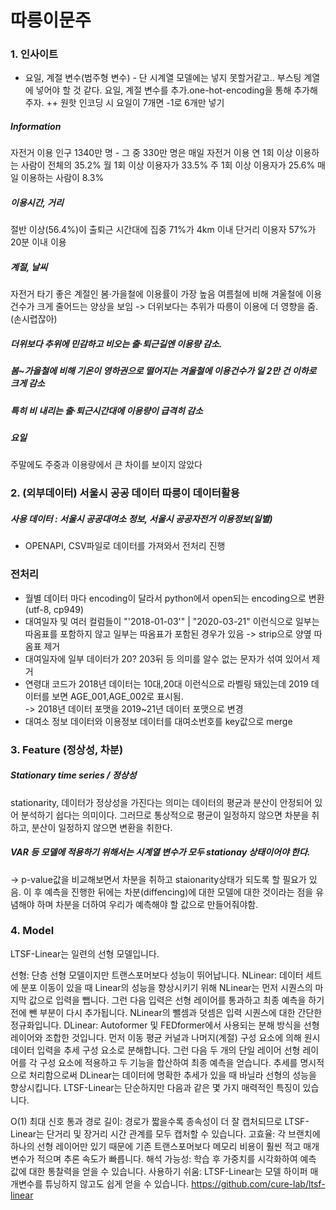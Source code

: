 # 따릉이문주

### 1. 인사이트
- 요일, 계절 변수(범주형 변수) - 단 시계열 모델에는 넣지 못할거같고.. 부스팅 계열에 넣어야 할 것 같다.
요일, 계절 변수를 추가.one-hot-encoding을 통해 추가해주자. ++ 원핫 인코딩 시 요일이 7개면 -1로 6개만 넣기

##### Information
자전거 이용 인구 1340만 명 - 그 중 330만 명은 매일 자전거 이용
연 1회 이상 이용하는 사람이 전체의 35.2%
월 1회 이상 이용자가 33.5%
주 1회 이상 이용자가 25.6%
매일 이용하는 사람이 8.3%

##### 이용시간, 거리
절반 이상(56.4%)이 출퇴근 시간대에 집중
71%가 4km 이내 단거리 이용자
57%가 20분 이내 이용

##### 계절, 날씨
자전거 타기 좋은 계절인 봄‧가을철에 이용률이 가장 높음
여름철에 비해 겨울철에 이용건수가 크게 줄어드는 양상을 보임 -> 더위보다는 추위가 따릉이 이용에 더 영향을 줌.(손시렵잖아)

##### 더위보다 추위에 민감하고 비오는 출‧퇴근길엔 이용량 감소. 
##### 봄~가을철에 비해 기온이 영하권으로 떨어지는 겨울철에 이용건수가 일 2만 건 이하로 크게 감소
##### 특히 비 내리는 출‧퇴근시간대에 이용량이 급격히 감소

##### 요일
주말에도 주중과 이용량에서 큰 차이를 보이지 않았다

### 2. (외부데이터) 서울시 공공 데이터 따릉이 데이터활용

##### 사용 데이터 : 서울시 공공대여소 정보, 서울시 공공자전거 이용정보(일별)
- OPENAPI, CSV파일로 데이터를 가져와서 전처리 진행

### 전처리
- 월별 데이터 마다 encoding이 달라서 python에서 open되는 encoding으로 변환 (utf-8, cp949)
- 대여일자 및 여러 컬럼들이 "'2018-01-03'" | "2020-03-21" 이런식으로 일부는 따옴표를 포함하지 않고 일부는 따옴표가 포함된 경우가 있음 
-> strip으로 양옆 따옴표 제거
- 대여일자에 일부 데이터가 20? 203뒤 등 의미를 알수 없는 문자가 섞여 있어서 제거
- 연령대 코드가 2018년 데이터는 10대,20대 이런식으로 라벨링 돼있는데 2019 데이터를 보면 AGE_001,AGE_002로 표시됨. </br>
-> 2018년 데이터 포맷을 2019~21년 데이터 포맷으로 변경
- 대여소 정보 데이터와 이용정보 데이터를 대여소번호를 key값으로 merge

### 3. Feature (정상성, 차분)
##### Stationary time series / 정상성
stationarity, 데이터가 정상성을 가진다는 의미는 데이터의 평균과 분산이 안정되어 있어 분석하기 쉽다는 의미이다. 그러므로 통상적으로 평균이 일정하지 않으면 차분을 취하고, 분산이 일정하지 않으면 변환을 취한다.
##### VAR 등 모델에 적용하기 위해서는 시계열 변수가 모두 stationay 상태이어야 한다. 
-> p-value값을 비교해보면서 차분을 취하고 staionarity상태가 되도록 할 필요가 있음. 이 후 예측을 진행한 뒤에는 차분(diffencing)에 대한 모델에 대한 것이라는 점을 유념해야 하며 차분을 더하여 우리가 예측해야 할 값으로 만들어줘야함.


### 4. Model
LTSF-Linear는 일련의 선형 모델입니다.

선형: 단층 선형 모델이지만 트랜스포머보다 성능이 뛰어납니다.
NLinear: 데이터 세트에 분포 이동이 있을 때 Linear의 성능을 향상시키기 위해 NLinear는 먼저 시퀀스의 마지막 값으로 입력을 뺍니다. 그런 다음 입력은 선형 레이어를 통과하고 최종 예측을 하기 전에 뺀 부분이 다시 추가됩니다. NLinear의 뺄셈과 덧셈은 입력 시퀀스에 대한 간단한 정규화입니다.
DLinear: Autoformer 및 FEDformer에서 사용되는 분해 방식을 선형 레이어와 조합한 것입니다. 먼저 이동 평균 커널과 나머지(계절) 구성 요소에 의해 원시 데이터 입력을 추세 구성 요소로 분해합니다. 그런 다음 두 개의 단일 레이어 선형 레이어를 각 구성 요소에 적용하고 두 기능을 합산하여 최종 예측을 얻습니다. 추세를 명시적으로 처리함으로써 DLinear는 데이터에 명확한 추세가 있을 때 바닐라 선형의 성능을 향상시킵니다.
LTSF-Linear는 단순하지만 다음과 같은 몇 가지 매력적인 특징이 있습니다.

O(1) 최대 신호 통과 경로 길이: 경로가 짧을수록 종속성이 더 잘 캡처되므로 LTSF-Linear는 단거리 및 장거리 시간 관계를 모두 캡처할 수 있습니다.
고효율: 각 브랜치에 하나의 선형 레이어만 있기 때문에 기존 트랜스포머보다 메모리 비용이 훨씬 적고 매개변수가 적으며 추론 속도가 빠릅니다.
해석 가능성: 학습 후 가중치를 시각화하여 예측 값에 대한 통찰력을 얻을 수 있습니다.
사용하기 쉬움: LTSF-Linear는 모델 하이퍼 매개변수를 튜닝하지 않고도 쉽게 얻을 수 있습니다.
https://github.com/cure-lab/ltsf-linear
